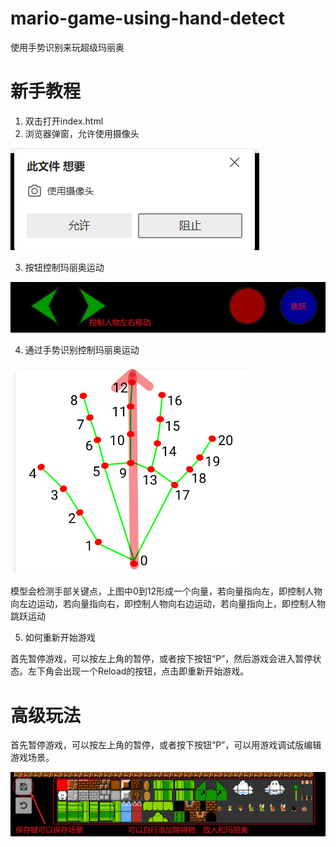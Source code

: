 # mario-game-using-hand-detect
使用手势识别来玩超级玛丽奥

# 新手教程

1. 双击打开index.html
2. 浏览器弹窗，允许使用摄像头

![](./imgs/使用摄像头.png)

3. 按钮控制玛丽奥运动

![](./imgs/控制人物按钮.png)

4. 通过手势识别控制玛丽奥运动

![](./imgs/手势控制示意图.png)

模型会检测手部关键点，上图中0到12形成一个向量，若向量指向左，即控制人物向左边运动，若向量指向右，即控制人物向右边运动，若向量指向上，即控制人物跳跃运动

5. 如何重新开始游戏

首先暂停游戏，可以按左上角的暂停，或者按下按钮“P”，然后游戏会进入暂停状态。左下角会出现一个Reload的按钮，点击即重新开始游戏。

# 高级玩法

首先暂停游戏，可以按左上角的暂停，或者按下按钮“P”，可以用游戏调试版编辑游戏场景。

![](./imgs/游戏调试板.png)


